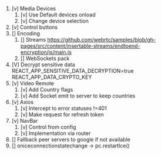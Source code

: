 1. [v] Media Devices
   1. [v] Use Default devices onload
   2. [v] Change device selection
2. [v] Control buttons
3. [] Encoding
   1. [] Streams https://github.com/webrtc/samples/blob/gh-pages/src/content/insertable-streams/endtoend-encryption/js/main.js
   2. [] WebSockets pack
4. [V] Decrypt sensitive data REACT_APP_SENSITIVE_DATA_DECRYPTION=true REACT_APP_DATA_CRYPTO_KEY
5. [v] Video Remote
   1. [v] Add Country flags
   2. [v] Add Socket emit to server to keep countries
6. [v] Axios
   1. [v] Intercept to error statuses !=401
   2. [v] Make request for refresh token
7. [v] NavBar
   1. [v] Control from config 
   2. [v] Implementation via router
8. [] Fallback peer servers to google if not available
9. [] oniceconnectionstatechange -> pc.restartIce()
